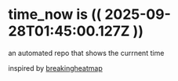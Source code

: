 # time_now is (( 2025-09-28T01:45:00.127Z ))

an automated repo that shows the currnent time

inspired by [breakingheatmap](https://github.com/breakingheatmap/breakingheatmap)